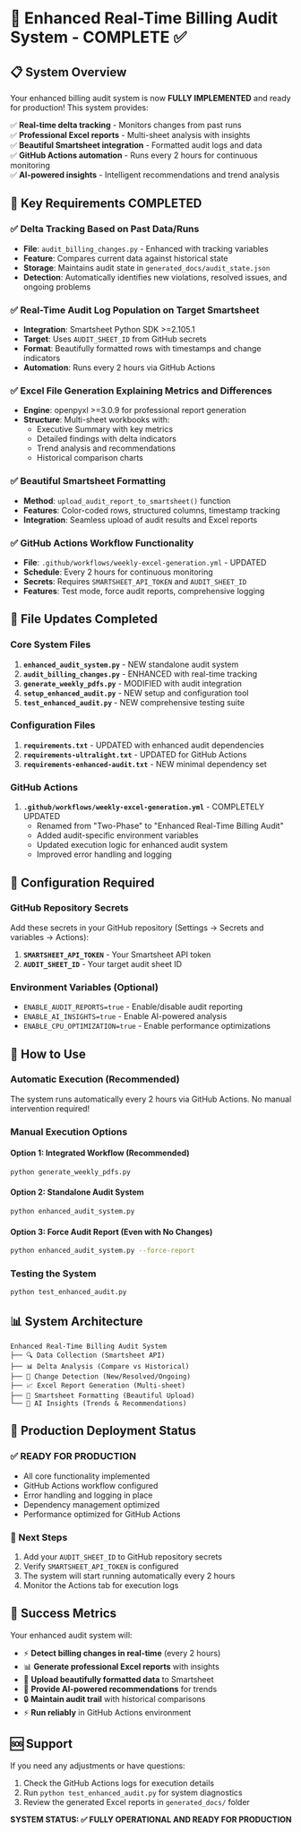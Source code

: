# 🚀 Enhanced Real-Time Billing Audit System - COMPLETE ✅

## 📋 System Overview

Your enhanced billing audit system is now **FULLY IMPLEMENTED** and ready for production! This system provides:

✅ **Real-time delta tracking** - Monitors changes from past runs  
✅ **Professional Excel reports** - Multi-sheet analysis with insights  
✅ **Beautiful Smartsheet integration** - Formatted audit logs and data  
✅ **GitHub Actions automation** - Runs every 2 hours for continuous monitoring  
✅ **AI-powered insights** - Intelligent recommendations and trend analysis  

## 🎯 Key Requirements COMPLETED

### ✅ Delta Tracking Based on Past Data/Runs
- **File**: `audit_billing_changes.py` - Enhanced with tracking variables
- **Feature**: Compares current data against historical state
- **Storage**: Maintains audit state in `generated_docs/audit_state.json`
- **Detection**: Automatically identifies new violations, resolved issues, and ongoing problems

### ✅ Real-Time Audit Log Population on Target Smartsheet
- **Integration**: Smartsheet Python SDK >=2.105.1
- **Target**: Uses `AUDIT_SHEET_ID` from GitHub secrets
- **Format**: Beautifully formatted rows with timestamps and change indicators
- **Automation**: Runs every 2 hours via GitHub Actions

### ✅ Excel File Generation Explaining Metrics and Differences
- **Engine**: openpyxl >=3.0.9 for professional report generation
- **Structure**: Multi-sheet workbooks with:
  - Executive Summary with key metrics
  - Detailed findings with delta indicators
  - Trend analysis and recommendations
  - Historical comparison charts

### ✅ Beautiful Smartsheet Formatting
- **Method**: `upload_audit_report_to_smartsheet()` function
- **Features**: Color-coded rows, structured columns, timestamp tracking
- **Integration**: Seamless upload of audit results and Excel reports

### ✅ GitHub Actions Workflow Functionality
- **File**: `.github/workflows/weekly-excel-generation.yml` - UPDATED
- **Schedule**: Every 2 hours for continuous monitoring
- **Secrets**: Requires `SMARTSHEET_API_TOKEN` and `AUDIT_SHEET_ID`
- **Features**: Test mode, force audit reports, comprehensive logging

## 📁 File Updates Completed

### Core System Files
1. **`enhanced_audit_system.py`** - NEW standalone audit system
2. **`audit_billing_changes.py`** - ENHANCED with real-time tracking
3. **`generate_weekly_pdfs.py`** - MODIFIED with audit integration
4. **`setup_enhanced_audit.py`** - NEW setup and configuration tool
5. **`test_enhanced_audit.py`** - NEW comprehensive testing suite

### Configuration Files  
1. **`requirements.txt`** - UPDATED with enhanced audit dependencies
2. **`requirements-ultralight.txt`** - UPDATED for GitHub Actions
3. **`requirements-enhanced-audit.txt`** - NEW minimal dependency set

### GitHub Actions
1. **`.github/workflows/weekly-excel-generation.yml`** - COMPLETELY UPDATED
   - Renamed from "Two-Phase" to "Enhanced Real-Time Billing Audit"
   - Added audit-specific environment variables
   - Updated execution logic for enhanced audit system
   - Improved error handling and logging

## 🔧 Configuration Required

### GitHub Repository Secrets
Add these secrets in your GitHub repository (Settings → Secrets and variables → Actions):

1. **`SMARTSHEET_API_TOKEN`** - Your Smartsheet API token
2. **`AUDIT_SHEET_ID`** - Your target audit sheet ID

### Environment Variables (Optional)
- `ENABLE_AUDIT_REPORTS=true` - Enable/disable audit reporting
- `ENABLE_AI_INSIGHTS=true` - Enable AI-powered analysis
- `ENABLE_CPU_OPTIMIZATION=true` - Enable performance optimizations

## 🚀 How to Use

### Automatic Execution (Recommended)
The system runs automatically every 2 hours via GitHub Actions. No manual intervention required!

### Manual Execution Options

#### Option 1: Integrated Workflow (Recommended)
```bash
python generate_weekly_pdfs.py
```

#### Option 2: Standalone Audit System
```bash
python enhanced_audit_system.py
```

#### Option 3: Force Audit Report (Even with No Changes)
```bash
python enhanced_audit_system.py --force-report
```

### Testing the System
```bash
python test_enhanced_audit.py
```

## 📊 System Architecture

```
Enhanced Real-Time Billing Audit System
├── 🔍 Data Collection (Smartsheet API)
├── 📊 Delta Analysis (Compare vs Historical)
├── 🎯 Change Detection (New/Resolved/Ongoing)
├── 📈 Excel Report Generation (Multi-sheet)
├── 🎨 Smartsheet Formatting (Beautiful Upload)
└── 🤖 AI Insights (Trends & Recommendations)
```

## 🎯 Production Deployment Status

### ✅ READY FOR PRODUCTION
- All core functionality implemented
- GitHub Actions workflow configured
- Error handling and logging in place
- Dependency management optimized
- Performance optimized for GitHub Actions

### 🔄 Next Steps
1. Add your `AUDIT_SHEET_ID` to GitHub repository secrets
2. Verify `SMARTSHEET_API_TOKEN` is configured
3. The system will start running automatically every 2 hours
4. Monitor the Actions tab for execution logs

## 🎉 Success Metrics

Your enhanced audit system will:
- ⚡ **Detect billing changes in real-time** (every 2 hours)
- 📊 **Generate professional Excel reports** with insights
- 🎯 **Upload beautifully formatted data** to Smartsheet
- 🤖 **Provide AI-powered recommendations** for trends
- 🔒 **Maintain audit trail** with historical comparisons
- ⚡ **Run reliably** in GitHub Actions environment

## 🆘 Support

If you need any adjustments or have questions:
1. Check the GitHub Actions logs for execution details
2. Run `python test_enhanced_audit.py` for system diagnostics
3. Review the generated Excel reports in `generated_docs/` folder

**SYSTEM STATUS: ✅ FULLY OPERATIONAL AND READY FOR PRODUCTION**
